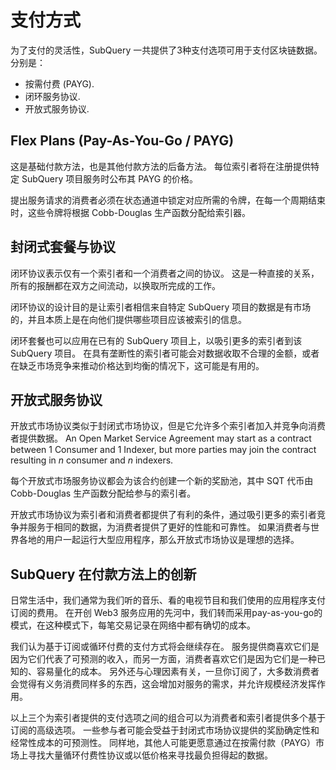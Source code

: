 # 支付方式

为了支付的灵活性，SubQuery 一共提供了3种支付选项可用于支付区块链数据。 分别是：

- 按需付费 (PAYG).
- 闭环服务协议.
- 开放式服务协议.

## Flex Plans (Pay-As-You-Go / PAYG)

这是基础付款方法，也是其他付款方法的后备方法。 每位索引者将在注册提供特定 SubQuery 项目服务时公布其 PAYG 的价格。

提出服务请求的消费者必须在状态通道中锁定对应所需的令牌，在每一个周期结束时，这些令牌将根据 Cobb-Douglas 生产函数分配给索引器。

## 封闭式套餐与协议

闭环协议表示仅有一个索引者和一个消费者之间的协议。 这是一种直接的关系，所有的报酬都在双方之间流动，以换取所完成的工作。

闭环协议的设计目的是让索引者相信来自特定 SubQuery 项目的数据是有市场的，并且本质上是在向他们提供哪些项目应该被索引的信息。

闭环套餐也可以应用在已有的 SubQuery 项目上，以吸引更多的索引者到该 SubQuery 项目。 在具有垄断性的索引者可能会对数据收取不合理的金额，或者在缺乏市场竞争来推动价格达到均衡的情况下，这可能是有用的。

## 开放式服务协议

开放式市场协议类似于封闭式市场协议，但是它允许多个索引者加入并竞争向消费者提供数据。 An Open Market Service Agreement may start as a contract between 1 Consumer and 1 Indexer, but more parties may join the contract resulting in _n_ consumer and _n_ indexers.

每个开放式市场服务协议都会为该合约创建一个新的奖励池，其中 SQT 代币由 Cobb-Douglas 生产函数分配给参与的索引者。

开放式市场协议为索引者和消费者都提供了有利的条件，通过吸引更多的索引者竞争并服务于相同的数据，为消费者提供了更好的性能和可靠性。 如果消费者与世界各地的用户一起运行大型应用程序，那么开放式市场协议是理想的选择。

## SubQuery 在付款方法上的创新

日常生活中，我们通常为我们听的音乐、看的电视节目和我们使用的应用程序支付订阅的费用。 在开创 Web3 服务应用的先河中，我们转而采用pay-as-you-go的模式，在这种模式下，每笔交易记录在网络中都有确切的成本。

我们认为基于订阅或循环付费的支付方式将会继续存在。 服务提供商喜欢它们是因为它们代表了可预测的收入，而另一方面，消费者喜欢它们是因为它们是一种已知的、容易量化的成本。 另外还与心理因素有关，一旦你订阅了，大多数消费者会觉得有义务消费同样多的东西，这会增加对服务的需求，并允许规模经济发挥作用。

以上三个为索引者提供的支付选项之间的组合可以为消费者和索引者提供多个基于订阅的高级选项。 一些参与者可能会受益于封闭式市场协议提供的奖励确定性和经常性成本的可预测性。 同样地，其他人可能更愿意通过在按需付款（PAYG）市场上寻找大量循环付费性协议或以低价格来寻找最负担得起的数据。
